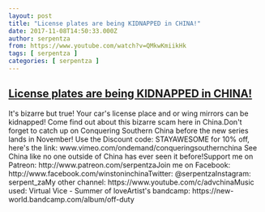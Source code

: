 ```yaml
---
layout: post
title: "License plates are being KIDNAPPED in CHINA!"
date: 2017-11-08T14:50:33.000Z
author: serpentza
from: https://www.youtube.com/watch?v=QMkwKmiikHk
tags: [ serpentza ]
categories: [ serpentza ]
---
```

<!--1510152633000-->
[License plates are being KIDNAPPED in CHINA!](https://www.youtube.com/watch?v=QMkwKmiikHk)
------

<div>
It's bizarre but true! Your car's license place and or wing mirrors can be kidnapped! Come find out about this bizarre scam here in China.Don't forget to catch up on Conquering Southern China before the new series lands in November! Use the Discount code: STAYAWESOME for 10% off, here's the link: www.vimeo.com/ondemand/conqueringsouthernchina See China like no one outside of China has ever seen it before!Support me on Patreon: http://www.patreon.com/serpentzaJoin me on Facebook: http://www.facebook.com/winstoninchinaTwitter: @serpentzaInstagram: serpent_zaMy other channel: https://www.youtube.com/c/advchinaMusic used: Virtual Vice - Summer of loveArtist's bandcamp: https://new-world.bandcamp.com/album/off-duty
</div>
